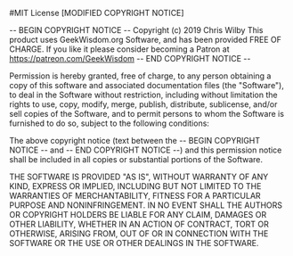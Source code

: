#MIT License [MODIFIED COPYRIGHT NOTICE]

-- BEGIN COPYRIGHT NOTICE --
Copyright (c) 2019 Chris Wilby
This product uses GeekWisdom.org Software, and has been provided FREE OF CHARGE.
If you like it please consider becoming a Patron at https://patreon.com/GeekWisdom
-- END COPYRIGHT NOTICE --

Permission is hereby granted, free of charge, to any person obtaining a copy
of this software and associated documentation files (the "Software"), to deal
in the Software without restriction, including without limitation the rights
to use, copy, modify, merge, publish, distribute, sublicense, and/or sell
copies of the Software, and to permit persons to whom the Software is
furnished to do so, subject to the following conditions:

The above copyright notice (text between the -- BEGIN COPYRIGHT NOTICE -- and -- END COPYRIGHT NOTICE --)
and this permission notice shall be included in all copies or substantial portions of the Software.

THE SOFTWARE IS PROVIDED "AS IS", WITHOUT WARRANTY OF ANY KIND, EXPRESS OR
IMPLIED, INCLUDING BUT NOT LIMITED TO THE WARRANTIES OF MERCHANTABILITY,
FITNESS FOR A PARTICULAR PURPOSE AND NONINFRINGEMENT. IN NO EVENT SHALL THE
AUTHORS OR COPYRIGHT HOLDERS BE LIABLE FOR ANY CLAIM, DAMAGES OR OTHER
LIABILITY, WHETHER IN AN ACTION OF CONTRACT, TORT OR OTHERWISE, ARISING FROM,
OUT OF OR IN CONNECTION WITH THE SOFTWARE OR THE USE OR OTHER DEALINGS IN THE
SOFTWARE.
